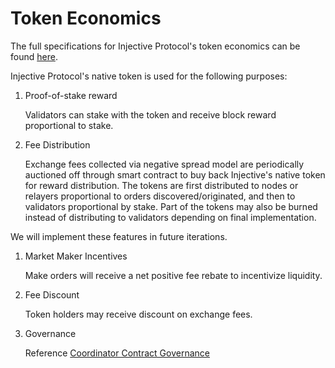 # Token Economics

The full specifications for Injective Protocol's token economics can be found [here](https://github.com/InjectiveLabs/injective-protocol-specification/blob/master/token-economics.md).

Injective Protocol's native token is used for the following purposes:

1. Proof-of-stake reward

   Validators can stake with the token and receive block reward proportional to stake.

2. Fee Distribution

   Exchange fees collected via negative spread model are periodically auctioned off through smart contract to buy back Injective's native token for reward distribution. The tokens are first distributed to nodes or relayers proportional to orders discovered/originated, and then to validators proportional by stake. Part of the tokens may also be burned instead of distributing to validators depending on final implementation.

We will implement these features in future iterations.

1. Market Maker Incentives

   Make orders will receive a net positive fee rebate to incentivize liquidity.

2. Fee Discount

   Token holders may receive discount on exchange fees.

3. Governance

   Reference [Coordinator Contract Governance](token-economics.md#coordinator-contract-governance)

